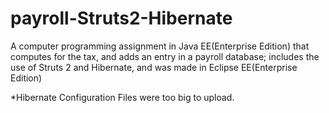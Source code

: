 # payroll-Struts2-Hibernate
A computer programming assignment in Java EE(Enterprise Edition) that computes for the tax, and adds an entry in a payroll database; includes the use of Struts 2 and Hibernate, and was made in Eclipse EE(Enterprise Edition)

*Hibernate Configuration Files were too big to upload.
